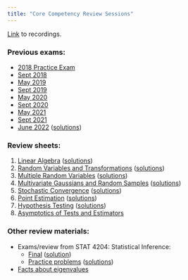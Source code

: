```yaml
---
title: "Core Competency Review Sessions"
---
```


[Link](https://drive.google.com/drive/folders/1r6pQ6Y8HDkMZ2keuMfI-I2YWs2rZiFmr?usp=sharing) to recordings.

### Previous exams:
* [2018 Practice Exam](/assets/practice_exam.pdf)
* [Sept 2018](/assets/Exam-Sept-18.pdf)
* [May 2019](/assets/Exam-May-19.pdf)
* [Sept 2019](/assets/Exam-Sept-19.pdf)
* [May 2020](/assets/Exam-May-20.pdf)
* [Sept 2020](/assets/Exam-Sept-20.pdf)
* [May 2021](/assets/Exam-May-21.pdf)
* [Sept 2021](/assets/Exam-Sept-21.pdf)
* [June 2022](/assets/Exam-June-22.pdf) ([solutions](/assets/june22_solutions.pdf))

### Review sheets:
1. [Linear Algebra](/assets/review_doc_1.pdf) ([solutions](/assets/review_sol_1.pdf))
2. [Random Variables and Transformations](/assets/review_doc_2.pdf) ([solutions](/assets/review_sol_2.pdf))
3. [Multiple Random Variables](/assets/review_doc_3.pdf) ([solutions](/assets/review_sol_3.pdf))
4. [Multivariate Gaussians and Random Samples](/assets/review_doc_4.pdf) ([solutions](/assets/review_sol_4.pdf))
5. [Stochastic Convergence](/assets/review_doc_5.pdf) ([solutions](/assets/review_sol_5.pdf))
6. [Point Estimation](/assets/review_doc_6.pdf) ([solutions](/assets/review_sol_6.pdf))
7. [Hypothesis Testing](/assets/review_doc_7.pdf) ([solutions](/assets/review_sol_7.pdf))
8. [Asymptotics of Tests and Estimators](/assets/review_doc_8.pdf)

### Other review materials:
* Exams/review from STAT 4204: Statistical Inference:
	* [Final](/assets/final_S2020.pdf) ([solution](/assets/final_solution.pdf))
	* [Practice problems](/assets/practice_problems.pdf) ([solutions](/assets/practice_problems_solutions.pdf))
* [Facts about eigenvalues](/assets/EigenvaluesFacts.pdf)
